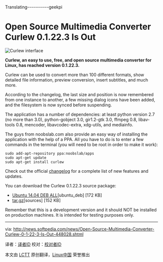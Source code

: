 Translating-----------geekpi


Open Source Multimedia Converter Curlew 0.1.22.3 Is Out
================================================================================
![Curlew interface](http://i1-news.softpedia-static.com/images/news2/Open-Source-Multimedia-Converter-Curlew-0-1-22-3-Is-Out-448028-2.jpg)

**Curlew, an easy to use, free, and open source multimedia converter for Linux, has reached version 0.1.22.3.**

Curlew can be used to convert more than 100 different formats, show detailed file information, preview conversion, insert subtitles, and much more.

According to the changelog, the last size and position is now remembered from one instance to another, a few missing dialog icons have been added, and the filesystem is now synced before suspending.

The application has a number of dependencies: at least python version 2.7 (no more than 3.0), python-gobject 3.0, gir1.2-gtk 3.0, ffmpeg 0.8, libav-tools 0.8, mencoder, libavcodec-extra, xdg-utils, and mediainfo.

The guys from noobslab.com also provide an easy way of installing the application with the help of a PPA. All you have to do is to enter a few commands in the terminal (you will need to be root in order to make it work):

    sudo add-apt-repository ppa:noobslab/apps
    sudo apt-get update
    sudo apt-get install curlew

Check out the official [changelog][1] for a complete list of new features and updates.

You can download the Curlew 0.1.22.3 source package:

- [Ubuntu 14.04 DEB ALL][2][ubuntu_deb] [172 KB]
- [tar.gz][3][sources] [152 KB]

Remember that this is a development version and it should NOT be installed on production machines. It is intended for testing purposes only.

--------------------------------------------------------------------------------

via: http://news.softpedia.com/news/Open-Source-Multimedia-Converter-Curlew-0-1-22-3-Is-Out-448028.shtml

译者：[译者ID](https://github.com/译者ID) 校对：[校对者ID](https://github.com/校对者ID)

本文由 [LCTT](https://github.com/LCTT/TranslateProject) 原创翻译，[Linux中国](http://linux.cn/) 荣誉推出

[1]:http://gtk-apps.org/content/show.php/Curlew?content=155664
[2]:http://sourceforge.net/projects/curlew/files/curlew-0.1.22.3/curlew_0.1.22.3ubuntu14.04_all.deb/download
[3]:http://sourceforge.net/projects/curlew/files/curlew-0.1.22.3/curlew-0.1.22.3.tar.gz/download
